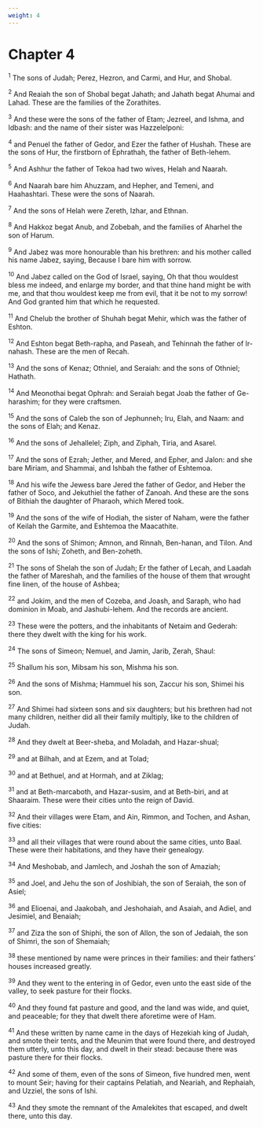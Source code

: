 ```yaml
---
weight: 4
---
```


# Chapter 4

<sup>1</sup> The sons of Judah; Perez, Hezron, and Carmi, and Hur, and Shobal. 

<sup>2</sup> And Reaiah the son of Shobal begat Jahath; and Jahath begat Ahumai and Lahad. These are the families of the Zorathites. 

<sup>3</sup> And these were the sons of the father of Etam; Jezreel, and Ishma, and Idbash: and the name of their sister was Hazzelelponi: 

<sup>4</sup> and Penuel the father of Gedor, and Ezer the father of Hushah. These are the sons of Hur, the firstborn of Ephrathah, the father of Beth-lehem. 

<sup>5</sup> And Ashhur the father of Tekoa had two wives, Helah and Naarah. 

<sup>6</sup> And Naarah bare him Ahuzzam, and Hepher, and Temeni, and Haahashtari. These were the sons of Naarah. 

<sup>7</sup> And the sons of Helah were Zereth, Izhar, and Ethnan. 

<sup>8</sup> And Hakkoz begat Anub, and Zobebah, and the families of Aharhel the son of Harum. 

<sup>9</sup> And Jabez was more honourable than his brethren: and his mother called his name Jabez, saying, Because I bare him with sorrow. 

<sup>10</sup> And Jabez called on the God of Israel, saying, Oh that thou wouldest bless me indeed, and enlarge my border, and that thine hand might be with me, and that thou wouldest keep me from evil, that it be not to my sorrow! And God granted him that which he requested. 

<sup>11</sup> And Chelub the brother of Shuhah begat Mehir, which was the father of Eshton. 

<sup>12</sup> And Eshton begat Beth-rapha, and Paseah, and Tehinnah the father of Ir-nahash. These are the men of Recah. 

<sup>13</sup> And the sons of Kenaz; Othniel, and Seraiah: and the sons of Othniel; Hathath. 

<sup>14</sup> And Meonothai begat Ophrah: and Seraiah begat Joab the father of Ge-harashim; for they were craftsmen. 

<sup>15</sup> And the sons of Caleb the son of Jephunneh; Iru, Elah, and Naam: and the sons of Elah; and Kenaz. 

<sup>16</sup> And the sons of Jehallelel; Ziph, and Ziphah, Tiria, and Asarel. 

<sup>17</sup> And the sons of Ezrah; Jether, and Mered, and Epher, and Jalon: and she bare Miriam, and Shammai, and Ishbah the father of Eshtemoa. 

<sup>18</sup> And his wife the Jewess bare Jered the father of Gedor, and Heber the father of Soco, and Jekuthiel the father of Zanoah. And these are the sons of Bithiah the daughter of Pharaoh, which Mered took. 

<sup>19</sup> And the sons of the wife of Hodiah, the sister of Naham, were the father of Keilah the Garmite, and Eshtemoa the Maacathite. 

<sup>20</sup> And the sons of Shimon; Amnon, and Rinnah, Ben-hanan, and Tilon. And the sons of Ishi; Zoheth, and Ben-zoheth. 

<sup>21</sup> The sons of Shelah the son of Judah; Er the father of Lecah, and Laadah the father of Mareshah, and the families of the house of them that wrought fine linen, of the house of Ashbea; 

<sup>22</sup> and Jokim, and the men of Cozeba, and Joash, and Saraph, who had dominion in Moab, and Jashubi-lehem. And the records are ancient. 

<sup>23</sup> These were the potters, and the inhabitants of Netaim and Gederah: there they dwelt with the king for his work. 

<sup>24</sup> The sons of Simeon; Nemuel, and Jamin, Jarib, Zerah, Shaul: 

<sup>25</sup> Shallum his son, Mibsam his son, Mishma his son. 

<sup>26</sup> And the sons of Mishma; Hammuel his son, Zaccur his son, Shimei his son. 

<sup>27</sup> And Shimei had sixteen sons and six daughters; but his brethren had not many children, neither did all their family multiply, like to the children of Judah. 

<sup>28</sup> And they dwelt at Beer-sheba, and Moladah, and Hazar-shual; 

<sup>29</sup> and at Bilhah, and at Ezem, and at Tolad; 

<sup>30</sup> and at Bethuel, and at Hormah, and at Ziklag; 

<sup>31</sup> and at Beth-marcaboth, and Hazar-susim, and at Beth-biri, and at Shaaraim. These were their cities unto the reign of David. 

<sup>32</sup> And their villages were Etam, and Ain, Rimmon, and Tochen, and Ashan, five cities: 

<sup>33</sup> and all their villages that were round about the same cities, unto Baal. These were their habitations, and they have their genealogy. 

<sup>34</sup> And Meshobab, and Jamlech, and Joshah the son of Amaziah; 

<sup>35</sup> and Joel, and Jehu the son of Joshibiah, the son of Seraiah, the son of Asiel; 

<sup>36</sup> and Elioenai, and Jaakobah, and Jeshohaiah, and Asaiah, and Adiel, and Jesimiel, and Benaiah; 

<sup>37</sup> and Ziza the son of Shiphi, the son of Allon, the son of Jedaiah, the son of Shimri, the son of Shemaiah; 

<sup>38</sup> these mentioned by name were princes in their families: and their fathers’ houses increased greatly. 

<sup>39</sup> And they went to the entering in of Gedor, even unto the east side of the valley, to seek pasture for their flocks. 

<sup>40</sup> And they found fat pasture and good, and the land was wide, and quiet, and peaceable; for they that dwelt there aforetime were of Ham. 

<sup>41</sup> And these written by name came in the days of Hezekiah king of Judah, and smote their tents, and the Meunim that were found there, and destroyed them utterly, unto this day, and dwelt in their stead: because there was pasture there for their flocks. 

<sup>42</sup> And some of them, even of the sons of Simeon, five hundred men, went to mount Seir; having for their captains Pelatiah, and Neariah, and Rephaiah, and Uzziel, the sons of Ishi. 

<sup>43</sup> And they smote the remnant of the Amalekites that escaped, and dwelt there, unto this day. 


